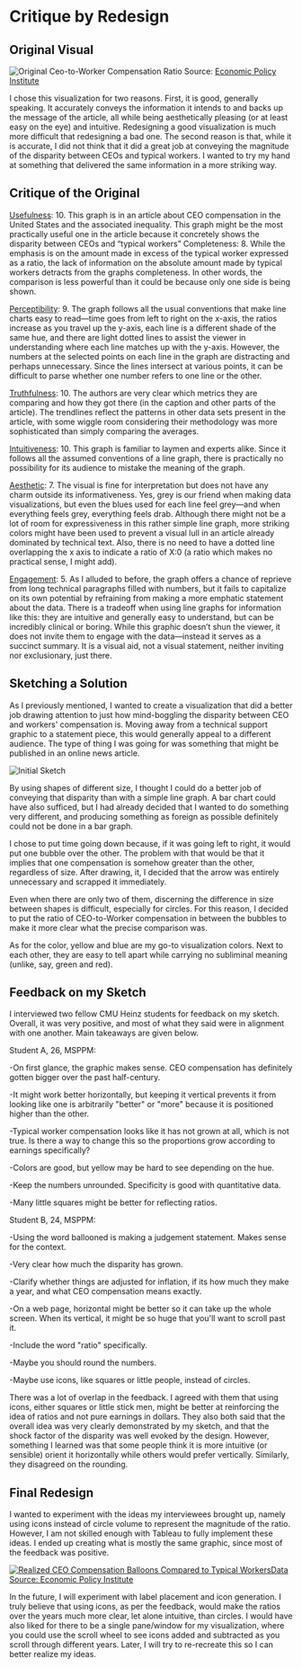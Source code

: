 # Critique by Redesign
## Original Visual
![Original Ceo-to-Worker Compensation Ratio](CeoOriginal.png)
Source: [Economic Policy Institute](https://www.epi.org/publication/ceo-compensation-surged-14-in-2019-to-21-3-million-ceos-now-earn-320-times-as-much-as-a-typical-worker/)

I chose this visualization for two reasons. First, it is good, generally speaking. It accurately conveys the information it intends to and backs up the message of the article, all while being aesthetically pleasing (or at least easy on the eye) and intuitive. Redesigning a good visualization is much more difficult that redesigning a bad one. The second reason is that, while it is accurate, I did not think that it did a great job at conveying the magnitude of the disparity between CEOs and typical workers. I wanted to try my hand at something that delivered the same information in a more striking way.

## Critique of the Original
<ins>Usefulness</ins>: 10. This graph is in an article about CEO compensation in the United States and the associated inequality. This graph might be the most practically useful one in the article because it concretely shows the disparity between CEOs and “typical workers”
Completeness: 8. While the emphasis is on the amount made in excess of the typical worker expressed as a ratio, the lack of information on the absolute amount made by typical workers detracts from the graphs completeness. In other words, the comparison is less powerful than it could be because only one side is being shown.

<ins>Perceptibility</ins>: 9. The graph follows all the usual conventions that make line charts easy to read—time goes from left to right on the x-axis, the ratios increase as you travel up the y-axis, each line is a different shade of the same hue, and there are light dotted lines to assist the viewer in understanding where each line matches up with the y-axis. However, the numbers at the selected points on each line in the graph are distracting and perhaps unnecessary. Since the lines intersect at various points, it can be difficult to parse whether one number refers to one line or the other.

<ins>Truthfulness</ins>: 10. The authors are very clear which metrics they are comparing and how they got there (in the caption and other parts of the article). The trendlines reflect the patterns in other data sets present in the article, with some wiggle room considering their methodology was more sophisticated than simply comparing the averages.

<ins>Intuitiveness</ins>: 10. This graph is familiar to laymen and experts alike. Since it follows all the assumed conventions of a line graph, there is practically no possibility for its audience to mistake the meaning of the graph.

<ins>Aesthetic</ins>: 7. The visual is fine for interpretation but does not have any charm outside its informativeness. Yes, grey is our friend when making data visualizations, but even the blues used for each line feel grey—and when everything feels grey, everything feels drab. Although there might not be a lot of room for expressiveness in this rather simple line graph, more striking colors might have been used to prevent a visual lull in an article already dominated by technical text. Also, there is no need to have a dotted line overlapping the x axis to indicate a ratio of X:0 (a ratio which makes no practical sense, I might add).

<ins>Engagement</ins>: 5. As I alluded to before, the graph offers a chance of reprieve from long technical paragraphs filled with numbers, but it fails to capitalize on its own potential by refraining from making a more emphatic statement about the data. There is a tradeoff when using line graphs for information like this: they are intuitive and generally easy to understand, but can be incredibly clinical or boring. While this graphic doesn’t shun the viewer, it does not invite them to engage with the data—instead it serves as a succinct summary. It is a visual aid, not a visual statement, neither inviting nor exclusionary, just there.

## Sketching a Solution
As I previously mentioned, I wanted to create a visualization that did a better job drawing attention to just how mind-boggling the disparity between CEO and workers' compensation is. Moving away from a technical support graphic to a statement piece, this would generally appeal to a different audience. The type of thing I was going for was something that might be published in an online news article.

![Initial Sketch](CompSketch.jpg)

By using shapes of different size, I thought I could do a better job of conveying that disparity than with a simple line graph. A bar chart could have also sufficed, but I had already decided that I wanted to do something very different, and producing something as foreign as possible definitely could not be done in a bar graph. 

I chose to put time going down because, if it was going left to right, it would put one bubble over the other. The problem with that would be that it implies that one compensation is somehow greater than the other, regardless of size. After drawing, it, I decided that the arrow was entirely unnecessary and scrapped it immediately.

Even when there are only two of them, discerning the difference in size between shapes is difficult, especially for circles. For this reason, I decided to put the ratio of CEO-to-Worker compensation in between the bubbles to make it more clear what the precise comparison was. 

As for the color, yellow and blue are my go-to visualization colors. Next to each other, they are easy to tell apart while carrying no subliminal meaning (unlike, say, green and red).

## Feedback on my Sketch
I interviewed two fellow CMU Heinz students for feedback on my sketch. Overall, it was very positive, and most of what they said were in alignment with one another. Main takeaways are given below.

Student A, 26, MSPPM:

-On first glance, the graphic makes sense. CEO compensation has definitely gotten bigger over the past half-century.

-It might work better horizontally, but keeping it vertical prevents it from looking like one is arbitrarily "better" or "more" because it is positioned higher than the other.

-Typical worker compensation looks like it has not grown at all, which is not true. Is there a way to change this so the proportions grow according to earnings specifically?

-Colors are good, but yellow may be hard to see depending on the hue.

-Keep the numbers unrounded. Specificity is good with quantitative data.

-Many little squares might be better for reflecting ratios.


Student B, 24, MSPPM:

-Using the word ballooned is making a judgement statement. Makes sense for the context.

-Very clear how much the disparity has grown.

-Clarify whether things are adjusted for inflation, if its how much they make a year, and what CEO compensation means exactly.

-On a web page, horizontal might be better so it can take up the whole screen. When its vertical, it might be so huge that you'll want to scroll past it.

-Include the word "ratio" specifically.

-Maybe you should round the numbers.

-Maybe use icons, like squares or little people, instead of circles.


There was a lot of overlap in the feedback. I agreed with them that using icons, either squares or little stick men, might be better at reinforcing the idea of ratios and not pure earnings in dollars. They also both said that the overall idea was very clearly demonstrated by my sketch, and that the shock factor of the disparity was well evoked by the design. However, something I learned was that some people think it is more intuitive (or sensible) orient it horizontally while others would prefer vertically. Similarly, they disagreed on the rounding.

## Final Redesign
I wanted to experiment with the ideas my interviewees brought up, namely using icons instead of circle volume to represent the magnitude of the ratio. However, I am not skilled enough with Tableau to fully implement these ideas. I ended up creating what is mostly the same graphic, since most of the feedback was positive.

<div class='tableauPlaceholder' id='viz1707281306799' style='position: relative'><noscript><a href='#'><img alt='Realized CEO Compensation Balloons Compared to Typical WorkersData Source: Economic Policy Institute ' src='https:&#47;&#47;public.tableau.com&#47;static&#47;images&#47;CE&#47;CEOCompensation_17072810368400&#47;Sheet1&#47;1_rss.png' style='border: none' /></a></noscript><object class='tableauViz'  style='display:none;'><param name='host_url' value='https%3A%2F%2Fpublic.tableau.com%2F' /> <param name='embed_code_version' value='3' /> <param name='site_root' value='' /><param name='name' value='CEOCompensation_17072810368400&#47;Sheet1' /><param name='tabs' value='no' /><param name='toolbar' value='yes' /><param name='static_image' value='https:&#47;&#47;public.tableau.com&#47;static&#47;images&#47;CE&#47;CEOCompensation_17072810368400&#47;Sheet1&#47;1.png' /> <param name='animate_transition' value='yes' /><param name='display_static_image' value='yes' /><param name='display_spinner' value='yes' /><param name='display_overlay' value='yes' /><param name='display_count' value='yes' /><param name='language' value='en-US' /><param name='filter' value='publish=yes' /></object></div>
<script type='text/javascript'>                    
  var divElement = document.getElementById('viz1707281306799');                    
  var vizElement = divElement.getElementsByTagName('object')[0];                    
  vizElement.style.width='100%';vizElement.style.height=(divElement.offsetWidth*0.75)+'px';                    
  var scriptElement = document.createElement('script');                    
  scriptElement.src = 'https://public.tableau.com/javascripts/api/viz_v1.js';                    
  vizElement.parentNode.insertBefore(scriptElement, vizElement);                
</script>


In the future, I will experiment with label placement and icon generation. I truly believe that using icons, as per the feedback, would make the ratios over the years much more clear, let alone intuitive, than circles. I would have also liked for there to be a single pane/window for my visualization, where you could use the scroll wheel to see icons added and subtracted as you scroll through different years. Later, I will try to re-recreate this so I can better realize my ideas.
